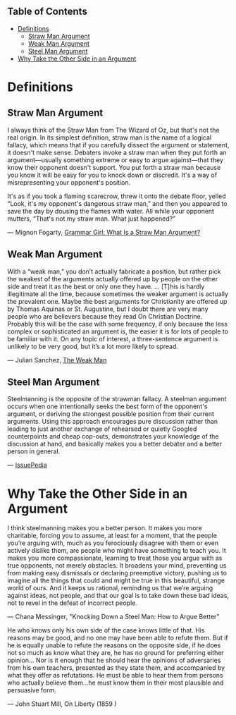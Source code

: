 <div id="table-of-contents">
<h2>Table of Contents</h2>
<div id="text-table-of-contents">
<ul>
<li><a href="#orgheadline4">Definitions</a>
<ul>
<li><a href="#orgheadline1">Straw Man  Argument</a></li>
<li><a href="#orgheadline2">Weak Man Argument</a></li>
<li><a href="#orgheadline3">Steel Man Argument</a></li>
</ul>
</li>
<li><a href="#orgheadline5">Why Take the Other Side in an Argument</a></li>
</ul>
</div>
</div>


# Definitions<a id="orgheadline4"></a>

## Straw Man  Argument<a id="orgheadline1"></a>

I always think of the Straw Man from The Wizard of Oz, but that's not the real origin. In its simplest definition, straw man is the name of a logical fallacy, which means that if you carefully dissect the argument or statement, it doesn't make sense. Debaters invoke a straw man when they put forth an argument—usually something extreme or easy to argue against—that they know their opponent doesn't support. You put forth a straw man because you know it will be easy for you to knock down or discredit. It's a way of misrepresenting your opponent's position.

It's as if you took a flaming scarecrow, threw it onto the debate floor, yelled “Look, it's my opponent's dangerous straw man,” and then you appeared to save the day by dousing the flames with water. All while your opponent mutters, “That's not my straw man. What just happened?”

— Mignon Fogarty, [Grammar Girl: What Is a Straw Man Argument?](http://www.quickanddirtytips.com/education/grammar/what-is-a-straw-man-argument)

## Weak Man Argument<a id="orgheadline2"></a>

With a “weak man,” you don’t actually fabricate a position, but rather pick the weakest of the arguments actually offered up by people on the other side and treat it as the best or only one they have. &#x2026; [T]his is hardly illegitimate all the time, because sometimes the weaker argument is actually the prevalent one. Maybe the best arguments for Christianity are offered up by Thomas Aquinas or St. Augustine, but I doubt there are very many people who are believers because they read On Christian Doctrine. Probably this will be the case with some frequency, if only because the less complex or sophisticated an argument is, the easier it is for lots of people to be familiar with it. On any topic of interest, a three-sentence argument is unlikely to be very good, but it’s a lot more likely to spread.

— Julian Sanchez, [The Weak Man](http://www.juliansanchez.com/2009/07/01/the-weak-man/)

## Steel Man Argument<a id="orgheadline3"></a>

Steelmanning is the opposite of the strawman fallacy. A steelman argument occurs when one intentionally seeks the best form of the opponent's argument, or deriving the strongest possible position from their current arguments. Using this approach encourages pure discussion rather than leading to just another exchange of rehearsed or quietly Googled counterpoints and cheap cop-outs, demonstrates your knowledge of the discussion at hand, and basically makes you a better debater and a better person in general.

— [IssuePedia](http://issuepedia.org/Steel_man_argument)

# Why Take the Other Side in an Argument<a id="orgheadline5"></a>

I think steelmanning makes you a better person. It makes you more charitable, forcing you to assume, at least for a moment, that the people you’re arguing with, much as you ferociously disagree with them or even actively dislike them, are people who might have something to teach you. It makes you more compassionate, learning to treat those you argue with as true opponents, not merely obstacles. It broadens your mind, preventing us from making easy dismissals or declaring preemptive victory, pushing us to imagine all the things that could and might be true in this beautiful, strange world of ours. And it keeps us rational, reminding us that we’re arguing against ideas, not people, and that our goal is to take down these bad ideas, not to revel in the defeat of incorrect people.

— Chana Messinger, "Knocking Down a Steel Man: How to Argue Better"

He who knows only his own side of the case knows little of that. His reasons may be good, and no one may have been able to refute them. But if he is equally unable to refute the reasons on the opposite side, if he does not so much as know what they are, he has no ground for preferring either opinion&#x2026; Nor is it enough that he should hear the opinions of adversaries from his own teachers, presented as they state them, and accompanied by what they offer as refutations. He must be able to hear them from persons who actually believe them&#x2026;he must know them in their most plausible and persuasive form.

— John Stuart Mill, On Liberty (1859
)
